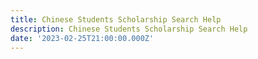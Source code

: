 ```yaml
---
title: Chinese Students Scholarship Search Help
description: Chinese Students Scholarship Search Help
date: '2023-02-25T21:00:00.000Z'
---
```



